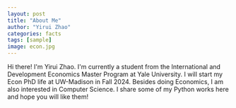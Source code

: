 ```yaml
---
layout: post
title: "About Me"
author: "Yirui Zhao"
categories: facts
tags: [sample]
image: econ.jpg
---
```


Hi there! I'm Yirui Zhao. I'm currently a student from the International and Development Economics Master Program at Yale University. I will start my Econ PhD life at UW-Madison in Fall 2024. Besides doing Economics, I am also interested in Computer Science. I share some of my Python works here and hope you will like them!